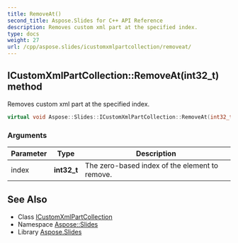 ```yaml
---
title: RemoveAt()
second_title: Aspose.Slides for C++ API Reference
description: Removes custom xml part at the specified index.
type: docs
weight: 27
url: /cpp/aspose.slides/icustomxmlpartcollection/removeat/
---
```

## ICustomXmlPartCollection::RemoveAt(int32_t) method


Removes custom xml part at the specified index.

```cpp
virtual void Aspose::Slides::ICustomXmlPartCollection::RemoveAt(int32_t index)=0
```


### Arguments

| Parameter | Type | Description |
| --- | --- | --- |
| index | **int32_t** | The zero-based index of the element to remove. |

## See Also

* Class [ICustomXmlPartCollection](./)
* Namespace [Aspose::Slides](../)
* Library [Aspose.Slides](../../)